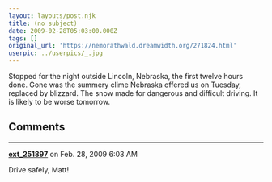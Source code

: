 ```yaml
---
layout: layouts/post.njk
title: (no subject)
date: 2009-02-28T05:03:00.000Z
tags: []
original_url: 'https://nemorathwald.dreamwidth.org/271824.html'
userpic: ../userpics/_.jpg
---
```

Stopped for the night outside Lincoln, Nebraska, the first twelve hours done. Gone was the summery clime Nebraska offered us on Tuesday, replaced by blizzard. The snow made for dangerous and difficult driving. It is likely to be worse tomorrow.

## Comments

---

**[ext_251897](https://www.dreamwidth.org/users/ext_251897)** on Feb. 28, 2009 6:03 AM

Drive safely, Matt!
